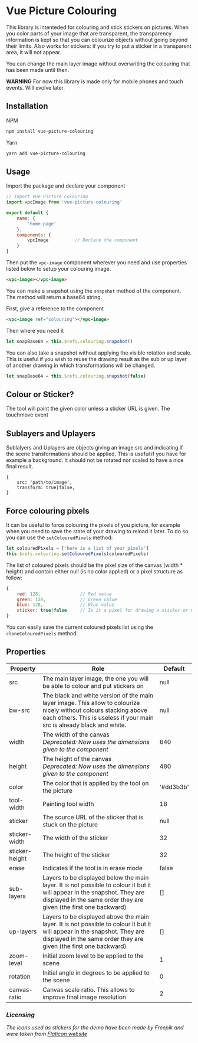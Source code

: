 # Vue Picture Colouring

This library is intenteded for colouring and stick stickers on pictures. When you color parts of your image that are transparent, the transparency information is kept so that you can colourize objects without going beyond their limits. Also works for stickers: if you try to put a sticker in a transparent area, it will not appear.

You can change the main layer image without overwriting the colouring that has been made until then.

**WARNING** For now this library is made only for mobile phones and touch events. Will evolve later.

## Installation

NPM
```bash
npm install vue-picture-colouring
```

Yarn
```bash
yarn add vue-picture-colouring
```

## Usage

Import the package and declare your component

```javascript
// Import Vue Picture Colouring
import vpcImage from 'vue-picture-colouring'

export default {
    name: {
        'home-page'
    },
    components: {
        vpcImage          // Declare the component
    }
}
```

Then put the ```vpc-image``` component wherever you need and use properties listed below to setup your colouring image.

```html
<vpc-image></vpc-image>
```

You can make a snapshot using the ```snapshot``` method of the component. The method will return a base64 string.

First, give a reference to the component
```html
<vpc-image ref="colouring"></vpc-image>
```

Then where you need it
```javascript
let snapBase64 = this.$refs.colouring.snapshot()
```

You can also take a snapshot without applying the visible rotation and scale. This is useful if you wish to reuse the drawing result as the sub or up layer of another drawing in which transformations will be changed.
```javascript
let snapBase64 = this.$refs.colouring.snapshot(false)
```

## Colour or Sticker?

The tool will paint the given color unless a sticker URL is given. The touchmove event 

## Sublayers and Uplayers

Sublalyers and Uplayers are objects giving an image src and indicating if the scene transformations should be applied. This is useful
if you have for example a background. It should not be rotated nor scaled to have a nice final result.

```
{
    src: 'path/to/image',
    transform: true|false,
}
```

## Force colouring pixels

It can be useful to force colouring the pixels of you picture, for example when you need to save the state of your drawing to reload it later. To do so you can use the ```setColouredPixels``` method:

```javascript
let colouredPixels = ['here is a list of your pixels']
this.$refs.colouring.setColouredPixels(colouredPixels)
```

The list of coloured pixels should be the pixel size of the canvas (width * height) and contain either null (is no color applied) or a pixel structure as follow:
```javascript
{
    red: 128,               // Red value
    green: 128,             // Green value
    blue: 128,              // Blue value
    sticker: true|false     // Is it a pixel for drawing a sticker or not ?
}
```

You can easily save the current coloured pixels list using the ```cloneColouredPixels``` method.

## Properties

|Property   |Role                                                                                                                                   |Default    |
|------------|---------------------------------------------------------------------------------------------------------------------------------------|-----------|
|src    |The main layer image, the one you will be able to colour and put stickers on|null|
|bw-src|The black and white version of the main layer image. This allow to colourize nicely without colours stacking above each others. This is useless if your main src is already black and white.|null|
|width|The width of the canvas<br>*Deprecated: Now uses the dimensions given to the component*|640|
|height|The height of the canvas<br>*Deprecated: Now uses the dimensions given to the component*|480|
|color|The color that is applied by the tool on the picture|'#dd3b3b'|
|tool-width|Painting tool width|18|
|sticker|The source URL of the sticker that is stuck on the picture|null|
|sticker-width|The width of the sticker|32|
|sticker-height|The height of the sticker|32|
|erase|Indicates if the tool is in erase mode|false|
|sub-layers|Layers to be displayed below the main layer. It is not possible to colour it but it will appear in the snapshot. They are displayed in the same order they are given (the first one backward)|[]|
|up-layers|Layers to be displayed above the main layer. It is not possible to colour it but it will appear in the snapshot. They are displayed in the same order they are given (the first one backward)|[]|
|zoom-level|Initial zoom level to be applied to the scene|1|
|rotation|Initial angle in degrees to be applied to the scene|0|
|canvas-ratio|Canvas scale ratio. This allows to improve final image resolution|2|

### *Licensing*
 *The icons used as stickers for the demo have been made by Freepik and were taken from [Flaticon website](https://www.flaticon.com/)*